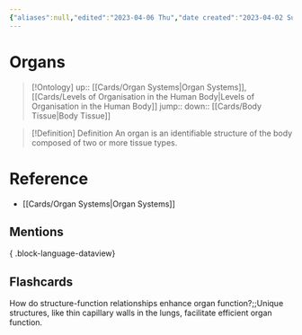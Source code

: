 ```yaml
---
{"aliases":null,"edited":"2023-04-06 Thu","date created":"2023-04-02 Sun","dg-publish":true,"permalink":"/cards/organs/","dgPassFrontmatter":true}
---
```


# Organs

> [!Ontology]
> up:: [[Cards/Organ Systems\|Organ Systems]], [[Cards/Levels of Organisation in the Human Body\|Levels of Organisation in the Human Body]]
> jump::
> down:: [[Cards/Body Tissue\|Body Tissue]]

> [!Definition] Definition
> An organ is an identifiable structure of the body composed of two or more tissue types.

# Reference

- [[Cards/Organ Systems\|Organ Systems]]

## Mentions


{ .block-language-dataview}

## Flashcards

How do structure-function relationships enhance organ function?;;Unique structures, like thin capillary walls in the lungs, facilitate efficient organ function.
<!--SR:!2023-12-21,75,250-->